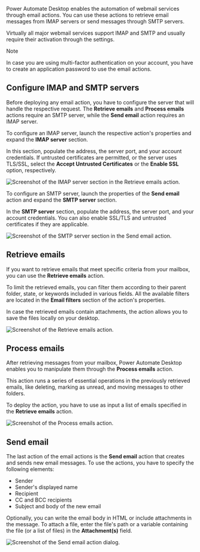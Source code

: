 Power Automate Desktop enables the automation of webmail services through email actions. You can use these actions to retrieve email messages from IMAP servers or send messages through SMTP servers.

Virtually all major webmail services support IMAP and SMTP and usually require their activation through the settings.

> [!NOTE]
> In case you are using multi-factor authentication on your account, you have to create an application password to use the email actions.

## Configure IMAP and SMTP servers

Before deploying any email action, you have to configure the server that will handle the respective request. The **Retrieve emails** and **Process emails**  actions require an SMTP server, while the **Send email** action requires an IMAP server.

To configure an IMAP server, launch the respective action's properties and expand the  **IMAP server** section.

In this section, populate the address, the server port, and your account credentials. If untrusted certificates are permitted, or the server uses TLS/SSL, select the **Accept Untrusted Certificates** or the **Enable SSL** option, respectively.

![Screenshot of the IMAP server section in the Retrieve emails action.](..\media\imap-server-config.png)

To configure an SMTP server, launch the properties of the **Send email**  action and expand the **SMTP server** section.

In the **SMTP server** section, populate the address, the server port, and your account credentials. You can also enable SSL/TLS and untrusted certificates if they are applicable.

![Screenshot of the SMTP server section in the Send email action.](..\media\smtp-server-config.png)

## Retrieve emails

If you want to retrieve emails that meet specific criteria from your mailbox, you can use the **Retrieve emails** action.

To limit the retrieved emails, you can filter them according to their parent folder, state, or keywords included in various fields. All the available filters are located in the **Email filters** section of the action's properties.

In case the retrieved emails contain attachments, the action allows you to save the files locally on your desktop.

![Screenshot of the Retrieve emails action.](..\media\retrieve-emails-action.png)

## Process emails

After retrieving messages from your mailbox, Power Automate Desktop enables you to manipulate them through the **Process emails** action.

This action runs a series of essential operations in the previously retrieved emails, like deleting, marking as unread, and moving messages to other folders.

To deploy the action, you have to use as input a list of emails specified in the **Retrieve emails** action.

![Screenshot of the Process emails action.](..\media\process-emails-action.png)

## Send email

The last action of the email actions is the **Send email** action that creates and sends new email messages. To use the actions, you have to specify the following elements:

- Sender
- Sender's displayed name
- Recipient
- CC and BCC recipients
- Subject and body of the new email

Optionally, you can write the email body in HTML or include attachments in the message. To attach a file, enter the file's path or a variable containing the file (or a list of files) in the **Attachment(s)** field.

![Screenshot of the Send email action dialog.](..\media\send-email-action.png)
